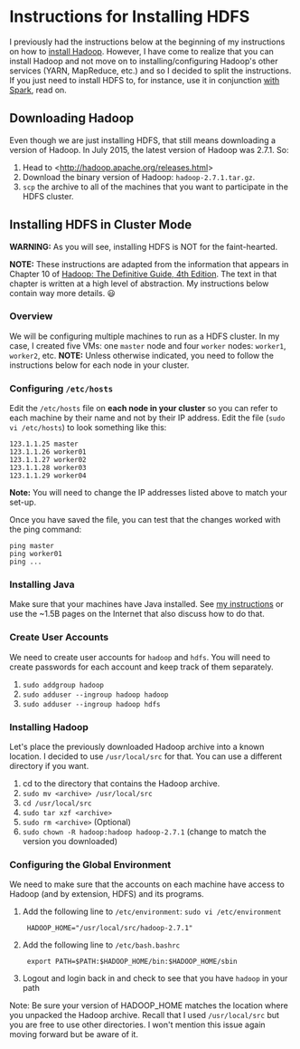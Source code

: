 # Instructions for Installing HDFS

I previously had the instructions below at the beginning of my instructions on how to
[install Hadoop](https://github.com/kenbod/sysadmin/blob/master/hadoop.md). However, I have come to realize
that you can install Hadoop and not move on to installing/configuring Hadoop's other services (YARN, MapReduce, etc.)
and so I decided to split the instructions. If you just need to install HDFS to, for instance, use it
in conjunction [with Spark](https://github.com/kenbod/sysadmin/blob/master/spark.md), read on.

## Downloading Hadoop

Even though we are just installing HDFS, that still means downloading a version of Hadoop. In July 2015, the latest
version of Hadoop was 2.7.1. So:

1. Head to &lt;http://hadoop.apache.org/releases.html&gt;
2. Download the binary version of Hadoop: `hadoop-2.7.1.tar.gz`.
3. `scp` the archive to all of the machines that you want to participate in the HDFS cluster.

## Installing HDFS in Cluster Mode

**WARNING:** As you will see, installing HDFS is NOT for the faint-hearted.

**NOTE:** These instructions are adapted from the information that appears in Chapter 10 of [Hadoop: The Definitive Guide, 4th Edition](http://shop.oreilly.com/product/0636920033448.do). The text in that chapter is written at a high level of abstraction. My instructions below contain way more details. :smiley:

### Overview

We will be configuring multiple machines to run as a HDFS cluster. In my case, I created five VMs: one `master` node and four `worker` nodes: `worker1`, `worker2`, etc. **NOTE:** Unless otherwise indicated, you need to follow the instructions below for each node in your cluster.

### Configuring `/etc/hosts`

Edit the `/etc/hosts` file on **each node in your cluster** so you can refer to each machine by their name and not by their IP address. Edit the file (`sudo vi /etc/hosts`) to look something like this:

```
123.1.1.25 master
123.1.1.26 worker01
123.1.1.27 worker02
123.1.1.28 worker03
123.1.1.29 worker04
```

**Note:** You will need to change the IP addresses listed above to match your set-up.

Once you have saved the file, you can test that the changes worked with the ping command:

```
ping master
ping worker01
ping ...
```

### Installing Java

Make sure that your machines have Java installed. See [my instructions](https://github.com/kenbod/sysadmin/blob/master/java.md) or use the ~1.5B pages on the Internet that also discuss how to do that.

### Create User Accounts

We need to create user accounts for `hadoop` and `hdfs`. You will need to create passwords for each account and keep track of them separately.

1. `sudo addgroup hadoop`
2. `sudo adduser --ingroup hadoop hadoop`
3. `sudo adduser --ingroup hadoop hdfs`

### Installing Hadoop

Let's place the previously downloaded Hadoop archive into a known location. I decided to use `/usr/local/src` for that. You can use a different directory if you want. 

1. cd to the directory that contains the Hadoop archive.
2. `sudo mv <archive> /usr/local/src`
3. `cd /usr/local/src`
4. `sudo tar xzf <archive>`
5. `sudo rm <archive>` (Optional)
6. `sudo chown -R hadoop:hadoop hadoop-2.7.1` (change to match the version you downloaded)

### Configuring the Global Environment

We need to make sure that the accounts on each machine have access to Hadoop (and by extension, HDFS) and its programs.

1. Add the following line to `/etc/environment`: `sudo vi /etc/environment`

        HADOOP_HOME="/usr/local/src/hadoop-2.7.1"

2. Add the following line to `/etc/bash.bashrc`

        export PATH=$PATH:$HADOOP_HOME/bin:$HADOOP_HOME/sbin

3. Logout and login back in and check to see that you have `hadoop` in your path

Note: Be sure your version of HADOOP_HOME matches the location where you unpacked the Hadoop archive. Recall that I used `/usr/local/src` but you are free to use other directories. I won't mention this issue again moving forward but be aware of it.

